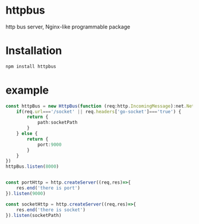 # httpbus
http bus server, Nginx-like programmable package

# Installation 
```sh
npm install httpbus
```

# example
```ts
const httpBus = new HttpBus(function (req:http.IncomingMessage):net.NetConnectOpts {
    if(req.url==='/socket' || req.headers['go-socket']==='true') {
        return {
            path:socketPath
        }
    } else {
        return {
            port:9000
        }
    }
})
httpBus.listen(8000)


const portHttp = http.createServer((req,res)=>{
    res.end('there is port')
}).listen(9000)

const socketHttp = http.createServer((req,res)=>{
    res.end('there is socket')
}).listen(socketPath)
```